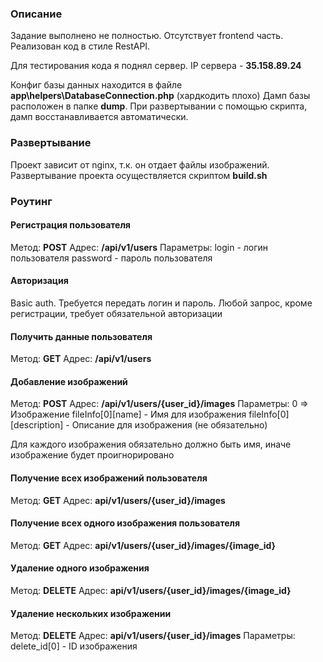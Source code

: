 ### Описание

Задание выполнено не полностью. Отсутствует frontend часть. Реализован код в стиле RestAPI.

Для тестирования кода я поднял сервер.
IP сервера - **35.158.89.24**

Конфиг базы данных находится в файле **app\helpers\DatabaseConnection.php** (хардкодить плохо)
Дамп базы расположен в папке **dump**. При развертывании с помощью скрипта, дамп восстанавливается автоматически.

### Развертывание

Проект зависит от nginx, т.к. он отдает файлы изображений. Развертывание проекта осуществляется скриптом **build.sh**

### Роутинг

#### Регистрация пользователя

Метод: **POST**  Адрес: **/api/v1/users** 
Параметры:
login - логин пользователя
password - пароль пользователя

#### Авторизация

Basic auth. Требуется передать логин и пароль. Любой запрос, кроме регистрации, требует обязательной авторизации

#### Получить данные пользователя
Метод: **GET** Адрес: **/api/v1/users**

#### Добавление изображений
Метод: **POST** Адрес: **/api/v1/users/{user_id}/images**
Параметры:
0 => Изображение
fileInfo[0][name] - Имя для изображения
fileInfo[0][description] - Описание для изображения (не обязательно)

Для каждого изображения обязательно должно быть имя, иначе изображение будет проигнорировано

#### Получение всех изображений пользователя
Метод: **GET** Адрес: **api/v1/users/{user_id}/images**

#### Получение всех одного изображения пользователя
Метод: **GET** Адрес: **api/v1/users/{user_id}/images/{image_id}**

#### Удаление одного изображения
Метод: **DELETE** Адрес: **api/v1/users/{user_id}/images/{image_id}**

#### Удаление нескольких изображении
Метод: **DELETE** Адрес: **api/v1/users/{user_id}/images**
Параметры:
delete_id[0] - ID изображения

